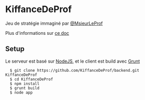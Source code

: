 KiffanceDeProf
=======

Jeu de stratégie immaginé par [@MsieurLeProf](http://twitter.com/MsieurLeProf)

Plus d'informations sur [ce doc](https://docs.google.com/document/d/1cVIpyAh7Y0EFki5b-JE9Hwn6GeuqzqA_4XnbOIxI-7k/edit?usp=sharing)

## Setup

Le serveur est basé sur [NodeJS](http://nodejs.org/), et le client est build avec [Grunt](http://gruntjs.com/)

```
  $ git clone https://github.com/KiffanceDeProf/backend.git KiffanceDeProf
  $ cd KiffanceDeProf
  $ npm install
  $ grunt build
  $ node app
```
